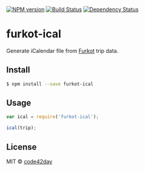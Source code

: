 [![NPM version][npm-image]][npm-url]
[![Build Status][build-image]][build-url]
[![Dependency Status][deps-image]][deps-url]

# furkot-ical

Generate iCalendar file from [Furkot] trip data.

## Install

```sh
$ npm install --save furkot-ical
```

## Usage

```js
var ical = require('furkot-ical');

ical(trip);
```

## License

MIT © [code42day](https://code42day.com)

[Furkot]: https://trips.furkot.com

[npm-image]: https://img.shields.io/npm/v/furkot-ical.svg
[npm-url]: https://npmjs.org/package/furkot-ical

[build-image]: https://img.shields.io/github/workflow/status/furkot/furkot-ical/check
[build-url]: https://github.com/furkot/furkot-ical/actions/workflows/check.yaml

[deps-image]: https://img.shields.io/librariesio/github/furkot/furkot-ical
[deps-url]: https://libraries.io/npm/furkot-ical
